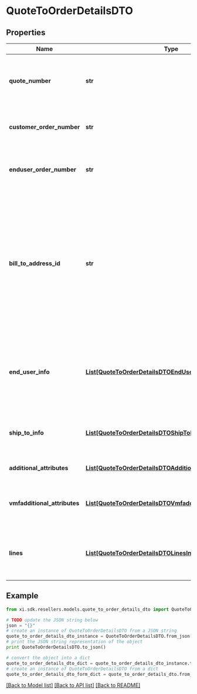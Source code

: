 # QuoteToOrderDetailsDTO


## Properties

Name | Type | Description | Notes
------------ | ------------- | ------------- | -------------
**quote_number** | **str** | A unique identifier generated by Ingram Micro&#39;s CRM specific to each quote. | [optional] 
**customer_order_number** | **str** | The reseller&#39;s order number for reference in their system. | [optional] 
**enduser_order_number** | **str** | The end customer&#39;s order number for reference in their system. | [optional] 
**bill_to_address_id** | **str** | Suffix used to identify billing address. Created during onboarding. Resellers are provided with one or more address IDs depending on how many bill to addresses they need for various flooring companies they are using for credit. | [optional] 
**end_user_info** | [**List[QuoteToOrderDetailsDTOEndUserInfoInner]**](QuoteToOrderDetailsDTOEndUserInfoInner.md) | The contact information for the end user/customer provided by the reseller. Used to determine pricing and discounts. | [optional] 
**ship_to_info** | [**List[QuoteToOrderDetailsDTOShipToInfoInner]**](QuoteToOrderDetailsDTOShipToInfoInner.md) | The shipping information provided by the reseller for order delivery. | [optional] 
**additional_attributes** | [**List[QuoteToOrderDetailsDTOAdditionalAttributesInner]**](QuoteToOrderDetailsDTOAdditionalAttributesInner.md) | Additional order create attributes. | [optional] 
**vmfadditional_attributes** | [**List[QuoteToOrderDetailsDTOVmfadditionalAttributesInner]**](QuoteToOrderDetailsDTOVmfadditionalAttributesInner.md) | The object containing the list of fields required at a header level by the vendor. | [optional] 
**lines** | [**List[QuoteToOrderDetailsDTOLinesInner]**](QuoteToOrderDetailsDTOLinesInner.md) | The object containing the lines that require vendor mandatory fields. | [optional] 

## Example

```python
from xi.sdk.resellers.models.quote_to_order_details_dto import QuoteToOrderDetailsDTO

# TODO update the JSON string below
json = "{}"
# create an instance of QuoteToOrderDetailsDTO from a JSON string
quote_to_order_details_dto_instance = QuoteToOrderDetailsDTO.from_json(json)
# print the JSON string representation of the object
print QuoteToOrderDetailsDTO.to_json()

# convert the object into a dict
quote_to_order_details_dto_dict = quote_to_order_details_dto_instance.to_dict()
# create an instance of QuoteToOrderDetailsDTO from a dict
quote_to_order_details_dto_form_dict = quote_to_order_details_dto.from_dict(quote_to_order_details_dto_dict)
```
[[Back to Model list]](../README.md#documentation-for-models) [[Back to API list]](../README.md#documentation-for-api-endpoints) [[Back to README]](../README.md)


